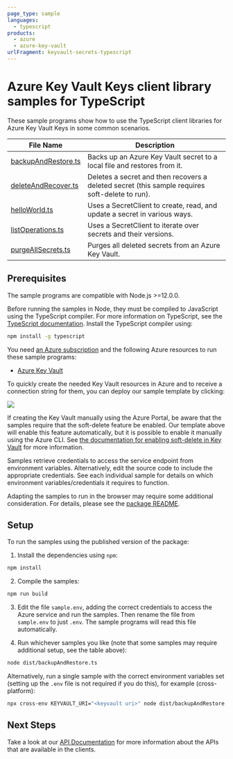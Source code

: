 ```yaml
---
page_type: sample
languages:
  - typescript
products:
  - azure
  - azure-key-vault
urlFragment: keyvault-secrets-typescript
---
```


# Azure Key Vault Keys client library samples for TypeScript

These sample programs show how to use the TypeScript client libraries for Azure Key Vault Keys in some common scenarios.

| **File Name**                           | **Description**                                                                                |
| --------------------------------------- | ---------------------------------------------------------------------------------------------- |
| [backupAndRestore.ts][backupandrestore] | Backs up an Azure Key Vault secret to a local file and restores from it.                       |
| [deleteAndRecover.ts][deleteandrecover] | Deletes a secret and then recovers a deleted secret (this sample requires soft-delete to run). |
| [helloWorld.ts][helloworld]             | Uses a SecretClient to create, read, and update a secret in various ways.                      |
| [listOperations.ts][listoperations]     | Uses a SecretClient to iterate over secrets and their versions.                                |
| [purgeAllSecrets.ts][purgeallsecrets]   | Purges all deleted secrets from an Azure Key Vault.                                            |

## Prerequisites

The sample programs are compatible with Node.js >=12.0.0.

Before running the samples in Node, they must be compiled to JavaScript using the TypeScript compiler. For more information on TypeScript, see the [TypeScript documentation][typescript]. Install the TypeScript compiler using:

```bash
npm install -g typescript
```

You need [an Azure subscription][freesub] and the following Azure resources to run these sample programs:

- [Azure Key Vault][createinstance_azurekeyvault]

To quickly create the needed Key Vault resources in Azure and to receive a connection string for them, you can deploy our sample template by clicking:

[![](http://azuredeploy.net/deploybutton.png)](https://portal.azure.com/#create/Microsoft.Template/uri/https%3A%2F%2Fraw.githubusercontent.com%2FAzure%2Fazure-sdk-for-js%2Fmaster%2Fsdk%2Fkeyvault%2Ftest-resources.json)

If creating the Key Vault manually using the Azure Portal, be aware that the samples require that the soft-delete feature be enabled. Our template above will enable this feature automatically, but it is possible to enable it manually using the Azure CLI. See [the documentation for enabling soft-delete in Key Vault](https://docs.microsoft.com/azure/key-vault/key-vault-soft-delete-cli) for more information.

Samples retrieve credentials to access the service endpoint from environment variables. Alternatively, edit the source code to include the appropriate credentials. See each individual sample for details on which environment variables/credentials it requires to function.

Adapting the samples to run in the browser may require some additional consideration. For details, please see the [package README][package].

## Setup

To run the samples using the published version of the package:

1. Install the dependencies using `npm`:

```bash
npm install
```

2. Compile the samples:

```bash
npm run build
```

3. Edit the file `sample.env`, adding the correct credentials to access the Azure service and run the samples. Then rename the file from `sample.env` to just `.env`. The sample programs will read this file automatically.

4. Run whichever samples you like (note that some samples may require additional setup, see the table above):

```bash
node dist/backupAndRestore.ts
```

Alternatively, run a single sample with the correct environment variables set (setting up the `.env` file is not required if you do this), for example (cross-platform):

```bash
npx cross-env KEYVAULT_URI="<keyvault uri>" node dist/backupAndRestore.js
```

## Next Steps

Take a look at our [API Documentation][apiref] for more information about the APIs that are available in the clients.

[backupandrestore]: https://github.com/Azure/azure-sdk-for-js/blob/master/sdk/keyvault/keyvault-secrets/samples/v4/typescript/src/backupAndRestore.ts
[deleteandrecover]: https://github.com/Azure/azure-sdk-for-js/blob/master/sdk/keyvault/keyvault-secrets/samples/v4/typescript/src/deleteAndRecover.ts
[helloworld]: https://github.com/Azure/azure-sdk-for-js/blob/master/sdk/keyvault/keyvault-secrets/samples/v4/typescript/src/helloWorld.ts
[listoperations]: https://github.com/Azure/azure-sdk-for-js/blob/master/sdk/keyvault/keyvault-secrets/samples/v4/typescript/src/listOperations.ts
[purgeallsecrets]: https://github.com/Azure/azure-sdk-for-js/blob/master/sdk/keyvault/keyvault-secrets/samples/v4/typescript/src/purgeAllSecrets.ts
[apiref]: https://docs.microsoft.com/javascript/api/@azure/keyvault-secrets
[freesub]: https://azure.microsoft.com/free/
[createinstance_azurekeyvault]: https://docs.microsoft.com/azure/key-vault/quick-create-portal
[package]: https://github.com/Azure/azure-sdk-for-js/tree/master/sdk/keyvault/keyvault-secrets/README.md
[typescript]: https://www.typescriptlang.org/docs/home.html
